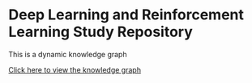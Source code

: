 # Deep Learning and Reinforcement Learning Study Repository

This is a dynamic knowledge graph

[Click here to view the knowledge graph](https://chenshulun458.github.io/ML/)

